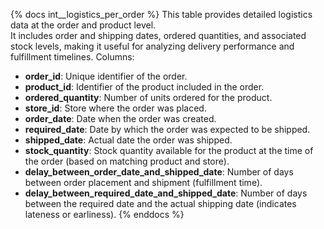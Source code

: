 {% docs int__logistics_per_order %}
This table provides detailed logistics data at the order and product level.  
It includes order and shipping dates, ordered quantities, and associated stock levels, making it useful for analyzing delivery performance and fulfillment timelines.
Columns:
- **order_id**: Unique identifier of the order.
- **product_id**: Identifier of the product included in the order.
- **ordered_quantity**: Number of units ordered for the product.
- **store_id**: Store where the order was placed.
- **order_date**: Date when the order was created.
- **required_date**: Date by which the order was expected to be shipped.
- **shipped_date**: Actual date the order was shipped.
- **stock_quantity**: Stock quantity available for the product at the time of the order (based on matching product and store).
- **delay_between_order_date_and_shipped_date**: Number of days between order placement and shipment (fulfillment time).
- **delay_between_required_date_and_shipped_date**: Number of days between the required date and the actual shipping date (indicates lateness or earliness).
{% enddocs %}